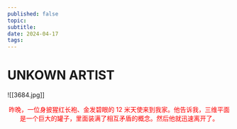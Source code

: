 ```yaml
---
published: false
topic: 
subtitle: 
date: 2024-04-17
tags: 
---
```

# UNKOWN ARTIST
![[3684.jpg]]
<center><font color= "red"> 昨晚，一位身披猩红长袍、金发碧眼的 12 米天使来到我家。他告诉我，三维平面是一个巨大的罐子，里面装满了相互矛盾的概念。然后他就迅速离开了。</font></center>




